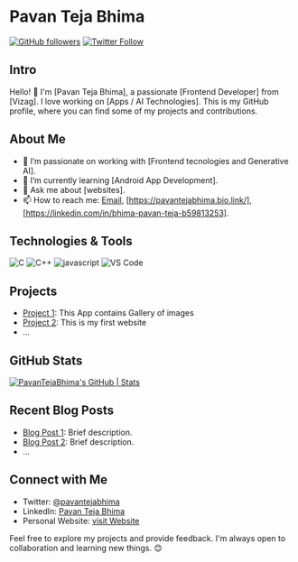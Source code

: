 # Pavan Teja Bhima

[![GitHub followers](https://img.shields.io/github/followers/your-username?label=Follow&style=social)](https://github.com/your-username)
[![Twitter Follow](https://img.shields.io/twitter/follow/your-twitter-handle?style=social)](https://twitter.com/your-twitter-handle)

## Intro

Hello! 👋 I'm [Pavan Teja Bhima], a passionate [Frontend Developer] from [Vizag]. I love working on [Apps / AI Technologies]. This is my GitHub profile, where you can find some of my projects and contributions.

## About Me

- 🔭 I’m passionate on working with [Frontend tecnologies and Generative AI].
- 🌱 I’m currently learning [Android App Development].
- 💬 Ask me about [websites].
- 📫 How to reach me: [Email](pavantejabhima@example.com), [https://pavantejabhima.bio.link/], [https://linkedin.com/in/bhima-pavan-teja-b59813253].

## Technologies & Tools

![C](https://img.shields.io/badge/-Tech1-333333?style=flat&logo=C)
![C++](https://img.shields.io/badge/-Tech2-333333?style=flat&logo=C++)
![javascript](https://img.shields.io/badge/-Tech3-333333?style=flat&logo=javascript)
![VS Code](https://img.shields.io/badge/-Tech3-333333?style=flat&logo=vs_code)

## Projects

- [Project 1](https://github.com/BhimaPavanTeja/Art-Space-App): This App contains Gallery of images
- [Project 2](https://github.com/BhimaPavanTeja/websites.git.io): This is my first website
- ...

## GitHub Stats

[![PavanTejaBhima's GitHub | Stats](https://stats.quine.sh/PavanTejaBhima/github?theme=dark)](https://quine.sh?utm_source=widgets&utm_campaign=PavanTejaBhima)

## Recent Blog Posts

- [Blog Post 1](link-to-blogpost1): Brief description.
- [Blog Post 2](link-to-blogpost2): Brief description.
- ...

## Connect with Me

- Twitter: [@pavantejabhima](https://twitter.com/pavantejabhima)
- LinkedIn: [Pavan Teja Bhima](https://linkedin.com/in/bhima-pavan-teja-b59813253)
- Personal Website: [visit Website](https://pavantejabhima.bio.link/)

Feel free to explore my projects and provide feedback. I'm always open to collaboration and learning new things. 😊


<!---
BhimaPavanTeja/BhimaPavanTeja is a ✨ special ✨ repository because its `README.md` (this file) appears on your GitHub profile.
You can click the Preview link to take a look at your changes.
--->
